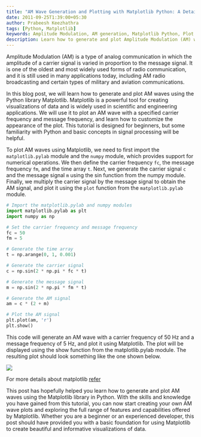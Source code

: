 ```yaml
---
title: "AM Wave Generation and Plotting with Matplotlib Python: A Detailed Guide"
date: 2011-09-25T1:39:00+05:30
author: Prabeesh Keezhathra
tags: [Python, Matplotlib]
keywords: Amplitude Modulation, AM generation, Matplotlib Python, Plot AM waves, Linux, Matlab equivalent, Data visualization, Signal processing, Python library, Analog communication, Carrier signal, Message signal, Radio communication, AM radio broadcasting, Military communication, Aviation communication, Matlab in Linux, Matplotlib examples, AM generation Matplotlib, How to Matplotlib AM generation, AM Matplotlib examples, Matlab Linux AM generation, Matlab equivalent in Linux, Amplitude Modulation in Linux, Data visualization with Matplotlib, Signal processing with Matplotlib, Python library for AM generation, Analog communication with Matplotlib, Carrier signal with Matplotlib, Message signal with Matplotlib, Radio communication with Matplotlib, AM radio broadcasting with Matplotlib
description: Learn how to generate and plot Amplitude Modulation (AM) waves using the Matplotlib Python library. This tutorial demonstrates how to use Matplotlib to create AM waves with a specified carrier frequency and message frequency, and customize the appearance of the plot. Whether you're a beginner or an experienced developer, this guide will help you get started with AM generation using Matplotlib in Linux. Explore a range of examples and discover the potential of Matplotlib for data visualization and signal processing in Linux.
---
```

Amplitude Modulation (AM) is a type of analog communication in which the amplitude of a carrier signal is varied in proportion to the message signal. It is one of the oldest and most widely used forms of radio communication, and it is still used in many applications today, including AM radio broadcasting and certain types of military and aviation communications.

In this blog post, we will learn how to generate and plot AM waves using the Python library Matplotlib. Matplotlib is a powerful tool for creating visualizations of data and is widely used in scientific and engineering applications. We will use it to plot an AM wave with a specified carrier frequency and message frequency, and learn how to customize the appearance of the plot. This tutorial is designed for beginners, but some familiarity with Python and basic concepts in signal processing will be helpful.

To plot AM waves using Matplotlib, we need to first import the `matplotlib.pylab` module and the `numpy` module, which provides support for numerical operations. We then define the carrier frequency `fc`, the message frequency `fm`, and the time array `t`. Next, we generate the carrier signal `c` and the message signal `m` using the sin function from the numpy module. Finally, we multiply the carrier signal by the message signal to obtain the AM signal, and plot it using the `plot` function from the `matplotlib.pylab` module.

```Python
# Import the matplotlib.pylab and numpy modules
import matplotlib.pylab as plt
import numpy as np

# Set the carrier frequency and message frequency
fc = 50
fm = 5

# Generate the time array
t = np.arange(0, 1, 0.001)

# Generate the carrier signal
c = np.sin(2 * np.pi * fc * t)

# Generate the message signal
m = np.sin(2 * np.pi * fm * t)

# Generate the AM signal
am = c * (2 + m)

# Plot the AM signal
plt.plot(am, 'r')
plt.show()
```
This code will generate an AM wave with a carrier frequency of 50 Hz and a message frequency of 5 Hz, and plot it using Matplotlib. The plot will be displayed using the show function from the matplotlib.pylab module. The resulting plot should look something like the one shown below.

![](/images/am.png)

For more details about matplotlib [refer](http://matplotlib.sourceforge.net/users/artists.html)

This post has hopefully helped you learn how to generate and plot AM waves using the Matplotlib library in Python. With the skills and knowledge you have gained from this tutorial, you can now start creating your own AM wave plots and exploring the full range of features and capabilities offered by Matplotlib. Whether you are a beginner or an experienced developer, this post should have provided you with a basic foundation for using Matplotlib to create beautiful and informative visualizations of data.
